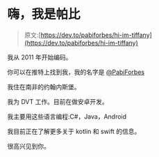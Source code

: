 # 嗨，我是帕比

> 原文:[https://dev.to/pabiforbes/hi-im-tiffany](https://dev.to/pabiforbes/hi-im-tiffany)

我从 2011 年开始编码。

你可以在推特上找到我，我的名字是 [@PabiForbes](https://twitter.com/PabiForbes)

我住在南非的约翰内斯堡。

我为 DVT 工作。目前在做安卓开发。

我主要用这些语言编程:C#，Java，Android

我目前正在了解更多关于 kotlin 和 swift 的信息。

很高兴见到你。